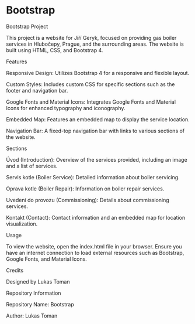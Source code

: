 # Bootstrap


Bootstrap Project

This project is a website for Jiří Geryk, focused on providing gas boiler services in Hlubočepy, Prague, and the surrounding areas. The website is built using HTML, CSS, and Bootstrap 4.

Features

Responsive Design: Utilizes Bootstrap 4 for a responsive and flexible layout.

Custom Styles: Includes custom CSS for specific sections such as the footer and navigation bar.

Google Fonts and Material Icons: Integrates Google Fonts and Material Icons for enhanced typography and iconography.

Embedded Map: Features an embedded map to display the service location.

Navigation Bar: A fixed-top navigation bar with links to various sections of the website.

Sections

Úvod (Introduction): Overview of the services provided, including an image and a list of services.

Servis kotle (Boiler Service): Detailed information about boiler servicing.

Oprava kotle (Boiler Repair): Information on boiler repair services.

Uvedení do provozu (Commissioning): Details about commissioning services.

Kontakt (Contact): Contact information and an embedded map for location visualization.

Usage

To view the website, open the index.html file in your browser. Ensure you have an internet connection to load external resources such as Bootstrap, Google Fonts, and Material Icons.

Credits

Designed by Lukas Toman

Repository Information

Repository Name: Bootstrap

Author: Lukas Toman